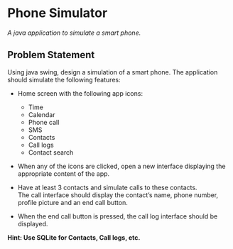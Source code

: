 # Phone Simulator
*A java application to simulate a smart phone.*

## Problem Statement
Using java swing, design a simulation of a smart phone. The application should simulate the following features:

+ Home screen with the following app icons: 
  - Time
  - Calendar
  - Phone call
  - SMS
  - Contacts
  - Call logs
  - Contact search 

+ When any of the icons are clicked, open a new interface displaying the appropriate content of the app.

+ Have at least 3 contacts and simulate calls to these contacts.<br>
The call interface should display the contact’s name, phone number, profile picture and an end call button.

+ When the end call button is pressed, the call log interface should be displayed. 

**Hint: Use SQLite for Contacts, Call logs, etc.**

